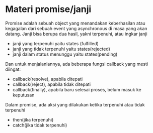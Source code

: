 # Materi promise/janji

Promise adalah sebuah object yang menandakan keberhasilan atau kegagalan dari sebuah event yang asynchronous di masa yang akan datang. Janji bisa berupa dua hasil, yakni terpenuhi, atau ingkar janji

- janji yang terpenuhi yaitu states (fulfilled)
- janji yang tidak terpenuhi yaitu states(rejected)
- janji dalam status menunggu yaitu states(pending)

Dan untuk menjalanlannya, ada beberapa fungsi callback yang mesti diingat:

- callback(resolve), apabila ditepati
- callback(reject), apabila tidak ditepati
- callback(finally), apabila baru selesai proses, belum masuk ke keputusan

Dalam promise, ada aksi yang dilakukan ketika terpenuhi atau tidak terpenuhi

- then(jika terpenuhi)
- catch(jika tidak terpenuhi)
